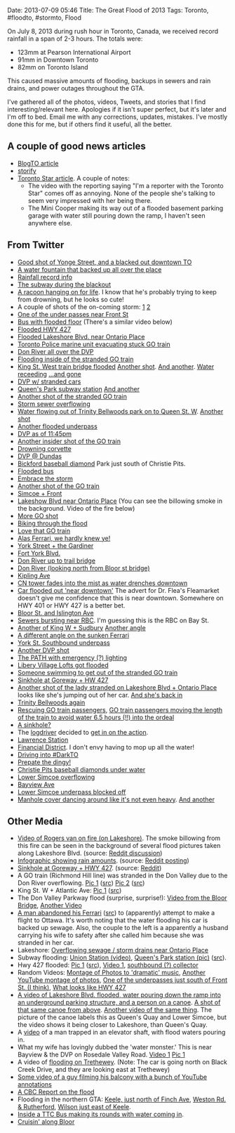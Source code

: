 Date: 2013-07-09 05:46
Title: The Great Flood of 2013
Tags: Toronto, #floodto, #stormto, Flood

On July 8, 2013 during rush hour in Toronto, Canada, we received record
rainfall in a span of 2-3 hours. The totals were:

 * 123mm at Pearson International Airport
 * 91mm in Downtown Toronto
 * 82mm on Toronto Island

This caused massive amounts of flooding, backups in sewers and rain drains, and
power outages throughout the GTA.

I've gathered all of the photos, videos, Tweets, and stories that I find
interesting/relevant here. Apologies if it isn't super perfect, but it's later
and I'm off to bed. Email me with any corrections, updates, mistakes. I've
mostly done this for me, but if others find it useful, all the better.

## A couple of good news articles

 * [BlogTO article][42]
 * [storify](http://storify.com/blogto/toronto-weather-gets-wet-and-wild)
 * [Toronto Star article][36]. A couple of notes:
    - The video with the reporting saying "I'm a reporter with the Toronto
      Star" comes off as annoying. None of the people she's talking to seem
      very impressed with her being there.
    - The Mini Cooper making its way out of a flooded basement parking garage
      with water still pouring down the ramp, I haven't seen anywhere else.

## From Twitter

 * [Good shot of Yonge Street, and a blacked out downtown TO](https://twitter.com/dudleystorey/status/354480634661576704/photo/1)
 * [A water fountain that backed up all over the place](https://twitter.com/aimeeque/status/354399184373284864)
 * [Rainfall record info](https://twitter.com/danspeerin/status/354427434877190146)
 * [The subway during the blackout](https://twitter.com/paul_mcgrath/status/354368333052796928)
 * [A racoon hanging on for
   life](https://twitter.com/queenstreetwest/status/354423915688386560). I know
   that he's probably trying to keep from drowning, but he looks so cute!
 * A couple of shots of the on-coming storm:
   [1](https://twitter.com/jumpnhigh/status/354390010704822272)
   [2](https://twitter.com/Larra/status/354381346371665921)
 * [One of the under passes near Front St](https://twitter.com/mathewi/status/354377501700669441)
 * [Bus with flooded floor](https://twitter.com/joyandwoe/status/354376407238971394) (There's a similar video below)
 * [Flooded HWY 427](https://twitter.com/coltondaniel/status/354374253774258178)
 * [Flooded Lakeshore Blvd. near Ontario Place](https://twitter.com/thetimes/status/354393659317297152)
 * [Toronto Police marine unit evacuating stuck GO train](https://twitter.com/weathernetwork/status/354416176895500290)
 * [Don River all over the DVP](https://twitter.com/vickilaszlo/status/354381014333808640)
 * [Flooding inside of the stranded GO train](https://twitter.com/DSCanCreations/status/354410559065706496)
 * [King St. West train bridge
   flooded](https://twitter.com/Nock4Six/status/354362607794270209) [Another
   shot](https://twitter.com/queenstreetwest/status/354399955424788480). [And another](https://twitter.com/JustThatTendy/status/354409701607370752). [Water
   receeding](https://twitter.com/RobDyerS4C/status/354383539904581633) [...and gone](https://twitter.com/TeenainToronto/status/354403145851478016)
 * [DVP w/ stranded cars](https://twitter.com/Nock4Six/status/354379448755314688)
 * [Queen's Park subway station](https://twitter.com/Lucypalm/status/354369513317351427) [And another](https://twitter.com/TO_PROBLEMS/status/354378639812476928)
 * [Another shot of the stranded GO train](https://twitter.com/astroboy/status/354390796469944320)
 * [Storm sewer overflowing](https://twitter.com/robcer/status/354366213209600003)
 * [Water flowing out of Trinity Bellwoods park on to Queen St. W](https://twitter.com/hungrypo/status/354382745381789696). [Another shot](https://twitter.com/LALegault/status/354386767102767104)
 * [Another flooded underpass](https://twitter.com/spaikin/status/354388545315672064)
 * [DVP as of 11:45pm](https://twitter.com/FusionRockRadio/status/354446197949362176)
 * [Another insider shot of the GO train](https://twitter.com/dorkkly/status/354384348629323776)
 * [Drowning corvette](https://twitter.com/meltait/status/354380494454001664)
 * [DVP @ Dundas](https://twitter.com/SolomonFolts/status/354373539853369345)
 * [Bickford baseball diamond](https://twitter.com/jessehirsh/status/354397174584455170) Park just south of Christie Pits.
 * [Flooded bus](https://twitter.com/Consiglioz/status/354375885241065473)
 * [Embrace the storm](https://twitter.com/CBCLorenda/status/354440518211600385)
 * [Another shot of the GO train](https://twitter.com/infinitimel/status/354389018730954752)
 * [Simcoe + Front](https://twitter.com/Nock4Six/status/354359869710680066)
 * [Lakeshow Blvd near Ontario Place](https://twitter.com/PortiaCorman/status/354389963946721281) (You can see the billowing smoke in the background. Video of the fire below)
 * [More GO shot](https://twitter.com/stilez/status/354424353208815616)
 * [Biking through the flood](https://twitter.com/sabrina_scott/status/354360300927078400)
 * [Love that GO train](https://twitter.com/talyalee/status/354389418108395520)
 * [Alas Ferrari, we hardly knew ye!](https://twitter.com/JStanghini/status/354428313567113216)
 * [York Street + the Gardiner](https://twitter.com/Wheelsca/status/354399295820140545)
 * [Fort York Blvd.](https://twitter.com/stankovj/status/354372876062826497)
 * [Don River up to trail bridge](https://twitter.com/RZaichkowski/status/354374564291178496)
 * [Don River (looking north from Bloor st bridge)](https://twitter.com/ivanvector/status/354423502142586881)
 * [Kipling Ave](https://twitter.com/theChairmanB/status/354372681828798464)
 * [CN tower fades into the mist as water drenches downtown](https://twitter.com/rob_bieber/status/354421946248744960)
 * [Car flooded out 'near
   downtown'](https://twitter.com/beachrockinc/status/354388365828820992) The
   advert for Dr. Flea's Fleamarket doesn't give me confidence that this is
   near downtown. Somewhere on HWY 401 or HWY 427 is a better bet.
 * [Bloor St. and Islington Ave](https://twitter.com/amberShasan/status/354393757623410689)
 * [Sewers bursting near
   RBC](https://twitter.com/JamesIp/status/354370378879102976). I'm guessing
   this is the RBC on Bay St.
 * [Another of King W + Sudbury](https://twitter.com/TeenainToronto/status/354397838203056129) [Another angle](https://twitter.com/Consiglioz/status/354387944301277184)
 * [A different angle on the sunken Ferrari](https://twitter.com/Trevor_Craig/status/354411814748041216)
 * [York St. Southbound underpass](https://twitter.com/HiMYSYeD/status/354383782293413888)
 * [Another DVP shot](https://twitter.com/amberShasan/status/354392887015899137)
 * [The PATH with emergency (?) lighting](https://twitter.com/michaelcacho/status/354381019304042499)
 * [Libery Village Lofts got flooded](https://twitter.com/cristina_CP24/status/354411728341172225)
 * [Someone swimming to get out of the stranded GO train](https://twitter.com/JulianxBrand/status/354392190941798400)
 * [Sinkhole at Goreway + HW 427](https://twitter.com/danspeerin/status/354405671304826881)
 * [Another shot of the lady stranded on Lakeshore Blvd + Ontario
   Place](https://twitter.com/DaCabbie/status/354512446343479298) looks like
   she's jumping out of her car. [And she's back in](https://twitter.com/michaelcacho/status/354436763713945601)
 * [Trinity Bellwoods again](https://twitter.com/ReynardLi/status/354410059188547584)
 * [Rescuing GO train passengers](https://twitter.com/AmberTraffic/status/354419732595744771), [GO train passengers moving the length of the train to avoid water 6.5 hours (!!) into the ordeal](https://twitter.com/juliakristine_/status/354450104201146368)
 * [A sinkhole?](https://twitter.com/BJohnston42/status/354405745271398400)
 * The [logdriver](http://www.youtube.com/watch?v=upsZZ2s3xv8) decided to [get in on the action](https://twitter.com/LeafsNation1967/status/354401992749236224).
 * [Lawrence Station](https://twitter.com/Jessicaology/status/354457602857500673)
 * [Financial District](https://twitter.com/kerrmania90/status/354426914821246977). I don't envy having to mop up all the water!
 * [Driving into #DarkTO](https://twitter.com/ChristineGarus/status/354411172683976705)
 * [Prepate the dingy!](https://twitter.com/fresh_gear/status/354397363072278528)
 * [Christie Pits baseball diamonds under water](https://twitter.com/prentisscorp/status/354392674788339712)
 * [Lower Simcoe overflowing](https://twitter.com/SarahMarieCam/status/354389672883023872)
 * [Bayview Ave](https://twitter.com/janmiranda/status/354421588633980929)
 * [Lower Simcoe underpass blocked off](https://twitter.com/achobak/status/354371277672308736)
 * [Manhole cover dancing around like it's not even heavy](https://www.youtube.com/watch?v=u7jvrMttlwc). [And another](https://www.youtube.com/watch?v=TsySHm9N0UM)

## Other Media

 * [Video of Rogers van on fire (on Lakeshore)][1].  The smoke billowing from
   this fire can be seen in the background of several flood pictures taken
   along Lakeshore Blvd. (source: [Reddit discussion][2])
 * [Infographic showing rain amounts][3]. (source: [Reddit posting][4])
 * [Sinkhole at Goreway + HWY 427][5]. (source: [Reddit][5])
 * A GO train (Richmond Hill line) was stranded in the Don Valley due to the
   Don River overflowing. [Pic 1][7] ([src][8]) [Pic 2][11] ([src][12])
 * King St. W + Atlantic Ave: [Pic 1][9] ([src][10])
 * The Don Valley Parkway flood (surprise, surprise!): [Video from the Bloor
   Bridge][29], [Another Video][35]
 * [A man abandoned his Ferrari][13] ([src][14]) to (apparently) attempt to
   make a flight to Ottawa. It's worth noting that the water flooding his car
   is backed up sewage. Also, the couple to the left is a apparently a husband
   carrying his wife to safety after she called him because she was stranded in
   her car.
 * Lakeshore: [Overflowing sewage / storm drains near Ontario Place][38]
 * Subway flooding: [Union Station (video)][23], [Queen's Park station (pic)][15] ([src][16]).
 * Hwy 427 flooded: [Pic 1][17] ([src][18]), [Video 1][37], [southbound (?)
   collector][40]
 * Random Videos: [Montage of Photos to 'dramatic' music][19], [Another YouTube
   montage of photos][33], [One of the underpasses just south of Front St. (I
   think)][39], [What looks like HWY 427][41]
 * [A video of Lakeshore Blvd. flooded, water pouring down the ramp into an
   underground parking structure, and a person on a canoe][20]. [A shot of that
   same canoe from above][43]. [Another video of the same thing][26]. The
   picture of the canoe labels this as Queen's Quay and Lower Simcoe, but the
   video shows it being closer to Lakeshore, than Queen's Quay.
 * A [video][21] of a man trapped in an elevator shaft, with flood waters
   pouring in.
 * What my wife has lovingly dubbed the 'water monster.' This is near Bayview &
   the DVP on Rosedale Valley Road. [Video 1][22] [Pic 1][44]
 * A video of [flooding on Trethewey][24]. (Note: The car is going north on
   Black Creek Drive, and they are looking east at Trethewey)
 * [Some video of a guy filming his balcony with a bunch of YouTube annotations][25]
 * [A CBC Report on the flood][27]
 * Flooding in the northern GTA: [Keele, just north of Finch Ave][28], [Weston
   Rd. & Rutherford][30], [Wilson just east of Keele][31].
 * [Inside a TTC Bus making its rounds with water coming in][32].
 * [Cruisin' along Bloor][34]

[1]: http://www.youtube.com/watch?v=c8X1NLrPz5k
[2]: http://www.reddit.com/r/toronto/comments/1hwj9a/video_i_just_took_of_burning_rogers_van_on/
[3]: http://imgur.com/gallery/l6r9mln/new
[4]: http://www.reddit.com/r/toronto/comments/1hwrm7/an_infographic_i_made_giving_perspective_on_the/
[5]: http://i.imgur.com/vuhAZY9.jpg
[6]: http://www.reddit.com/r/toronto/comments/1hwrop/goreway_under_the_427/
[7]: https://pbs.twimg.com/media/BOsLywtCEAEm4VF.jpg
[8]: http://www.reddit.com/r/toronto/comments/1hwi2h/go_train_submerged_new_pic_via_twitter/
[9]: http://i.imgur.com/caRdveN.jpg
[10]: http://www.reddit.com/r/toronto/comments/1hwaak/this_is_what_king_street_west_at_atlantic_looks/
[11]: http://imgur.com/a/gapq9
[12]: http://www.reddit.com/r/toronto/comments/1hwfal/friend_posted_these_images_from_go_train_stuck_at/
[13]: http://i.imgur.com/JLCElWf.jpg
[14]: http://www.reddit.com/r/toronto/comments/1hw8kl/toronto_flood_near_union_poor_ferrari/
[15]: http://imgur.com/85nAnFW
[16]: http://www.reddit.com/r/toronto/comments/1hw4ld/loving_the_canadian_summer_subway_station_during/
[17]: http://i.imgur.com/dZZhVFF.jpg
[18]: http://www.reddit.com/r/toronto/comments/1hwbbg/the_427_right_now_people_are_abandoning_their_cars/
[19]: https://www.youtube.com/watch?v=qd3_4s2XYYs
[20]: https://www.youtube.com/watch?v=QUvBZW8qWSs
[21]: https://www.youtube.com/watch?v=nhgFdt2REHo
[22]: https://www.youtube.com/watch?v=D4IlOalXSHM
[23]: https://www.youtube.com/watch?v=tPkn1TQ2hI4
[24]: https://www.youtube.com/watch?v=GL0McEBJPVw
[25]: https://www.youtube.com/watch?v=QhdRG54dHr0
[26]: https://www.youtube.com/watch?v=ssGOKhmarFU
[27]: https://www.youtube.com/watch?v=1nKjGq6YVB8
[28]: https://www.youtube.com/watch?v=gtBartthrVs
[29]: https://www.youtube.com/watch?v=0O4B47pSF5M
[30]: https://www.youtube.com/watch?v=BS4yuugflds
[31]: https://www.youtube.com/watch?v=dfQaRlJCpO8
[32]: https://www.youtube.com/watch?v=3wBnyn2taKQ
[33]: https://www.youtube.com/watch?v=F8PmZLy_cCw
[34]: https://www.youtube.com/watch?v=3SBQW6nHNnI
[35]: https://www.youtube.com/watch?v=UBdgGjbWtG4
[36]: http://www.thestar.com/news/gta/2013/07/08/environment_canada_issues_special_weather_statement_for_thunderstorms.html
[37]: https://www.youtube.com/watch?v=nkQIjBdrThI
[38]: https://www.youtube.com/watch?v=3EEbQDTVNoA
[39]: https://www.youtube.com/watch?v=8L6ifiwBakg
[40]: https://www.youtube.com/watch?v=si8TKEGAn4Q
[41]: https://www.youtube.com/watch?v=uBpl_TTXBlQ
[42]: http://www.blogto.com/city/2013/07/massive_rain_storm_hits_toronto_causing_flooding_and_power_outages/
[43]: http://twitter.com/krystalline_k/status/354380105738502145
[44]: http://twitter.com/aussiebaritone/status/354354004563750912
